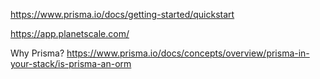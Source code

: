 https://www.prisma.io/docs/getting-started/quickstart

https://app.planetscale.com/

Why Prisma?
https://www.prisma.io/docs/concepts/overview/prisma-in-your-stack/is-prisma-an-orm
